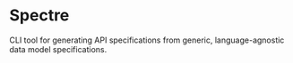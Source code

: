 # Spectre

CLI tool for generating API specifications from generic, language-agnostic data model specifications.
